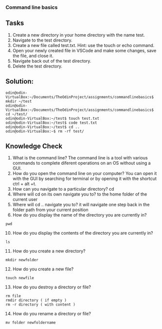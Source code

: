 ### Command line basics

## Tasks
1. Create a new directory in your home directory with the name test.
2. Navigate to the test directory.
3. Create a new file called test.txt. Hint: use the touch or echo command.
4. Open your newly created file in VSCode and make some changes, save the file, and close it.
5. Navigate back out of the test directory.
6. Delete the test directory.

## Solution:
```
odin@odin-VirtualBox:~/Documents/TheOdinProject/assignments/commandlinebasics$ mkdir ~/test
odin@odin-VirtualBox:~/Documents/TheOdinProject/assignments/commandlinebasics$ cd ~/test/
odin@odin-VirtualBox:~/test$ touch test.txt
odin@odin-VirtualBox:~/test$ code test.txt 
odin@odin-VirtualBox:~/test$ cd ..
odin@odin-VirtualBox:~$ rm -rf test/
```
## Knowledge Check

1. What is the command line?
The command line is a tool with various commands to complete diferent operations on an OS without using a GUI.
3. How do you open the command line on your computer?
You can open it with the GUI by searching for terminal or by opening it with the shortcut ctrl + alt +t.
5. How can you navigate to a particular directory?
cd <target directory>
7. Where will cd on its own navigate you to?
 to the home folder of the current user
8. Where will cd .. navigate you to?
  it will navigate one step back in the folder path from your current position
9. How do you display the name of the directory you are currently in?
  ```
 pwd 
 ```
10. How do you display the contents of the directory you are currently in?
  ``` 
 ls 
 ```
11. How do you create a new directory?
  ```
 mkdir newfolder
 ```
12. How do you create a new file?
 ```
 touch newfile
 ```
13. How do you destroy a directory or file?
  ```
  rm file
  rmdir directory ( if empty )
  rm -r directory ( with content )
  ```
14. How do you rename a directory or file?
  ```
 mv folder newfoldername 
 ```
